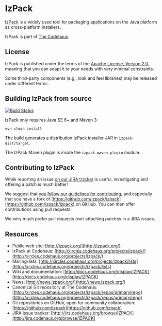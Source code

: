 # IzPack

[IzPack](http://izpack.org/) is a widely used tool for packaging applications on the Java platform as cross-platform installers.

IzPack is part of [The Codehaus](http://codehaus.org/).

## License

IzPack is published under the terms of the [Apache License, Version 2.0](http://www.apache.org/licenses/LICENSE-2.0), meaning that you can adapt it to your needs with very minimal constraints.

Some third-party components (e.g., look and feel libraries) may be released
under different terms.

## Building IzPack from source

[![Build Status](https://secure.travis-ci.org/izpack/izpack.png?branch=master)](http://travis-ci.org/izpack/izpack)

IzPack only requires Java SE 6+ and Maven 3:

    mvn clean install

The build generates a distribution IzPack installer JAR in `izpack-dist/target`.

The IzPack Maven plugin is inside the `izpack-maven-plugin` module.

## Contributing to IzPack

While reporting an issue [on our JIRA tracker](http://jira.codehaus.org/browse/IZPACK) is useful, investigating and offering a patch is much better!

We suggest that [you follow our guidelines for contributing](http://izpack.org/developers/), and especially that you have a fork of [https://github.com/izpack/izpack](https://github.com/izpack/izpack) on GitHub. You can then offer contributions using pull requests.

We very much prefer pull requests over attaching patches in a JIRA issues.

## Resources

* Public web site: [http://izpack.org/](http://izpack.org/)
* IzPack at Codehaus: [http://xircles.codehaus.org/projects/izpack/](http://xircles.codehaus.org/projects/izpack/)
* Mailing-lists: [http://xircles.codehaus.org/projects/izpack/lists](http://xircles.codehaus.org/projects/izpack/lists)
* Wiki and documentation: [http://docs.codehaus.org/display/IZPACK](http://docs.codehaus.org/display/IZPACK)
* News: [http://news.izpack.org/](http://news.izpack.org/)
* Canonical Git repository at The Codehaus: [http://xircles.codehaus.org/projects/izpack/repos/primary/repo](http://xircles.codehaus.org/projects/izpack/repos/primary/repo)
* Git repositories on GitHub, open for community collaboration: [https://github.com/izpack](https://github.com/izpack)
* JIRA issue tracker: [http://jira.codehaus.org/browse/IZPACK](http://jira.codehaus.org/browse/IZPACK)
